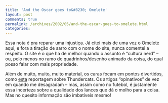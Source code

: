 ```yaml
---
title: 'And the Oscar goes to&#8230; Omelete'
layout: post
comments: true
permalink: /archives/2002/05/and-the-oscar-goes-to-omelete.html
categories:
---
```

Essa nota é pra reparar uma injustiça. Já citei mais de uma vez o <a href="http://www.omelete.com.br" >Omelete</a> aqui, e fora a tiração de sarro com o nome do site, nunca comentei a respeito. O site é o que há de melhor quando o assunto é &#8220;cultura nerd&#8221; &#8211; ou, pelo menos no ramo de quadrinhos/desenho animado da coisa, do qual posso falar com mais propriedade.

Além de muito, muito, muito material, os caras focam em pontos divertidos, como <a href="http://www.omelete.com.br/tv/artigos/base\_para\_artigos.asp?artigo=185" >esta</a> reportagem sobre Thundercats. Os artigos &#8220;opinativos&#8221; de vez em quando me desagradam &#8211; mas, assim como no futebol, é justamente essa incerteza sobre a qualidade dos lances que dá o molho para a coisa. Mas no quesito informação são imbatíveis mesmo!